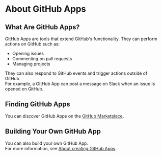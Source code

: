 # About GitHub Apps

## What Are GitHub Apps?

GitHub Apps are tools that extend GitHub's functionality. They can perform actions on GitHub such as:
- Opening issues
- Commenting on pull requests
- Managing projects

They can also respond to GitHub events and trigger actions outside of GitHub.  
For example, a GitHub App can post a message on Slack when an issue is opened on GitHub.

## Finding GitHub Apps

You can discover GitHub Apps on the [GitHub Marketplace](https://github.com/marketplace).

## Building Your Own GitHub App

You can also build your own GitHub App.  
For more information, see [About creating GitHub Apps](https://docs.github.com/en/apps/creating-github-apps/about-creating-github-apps).
